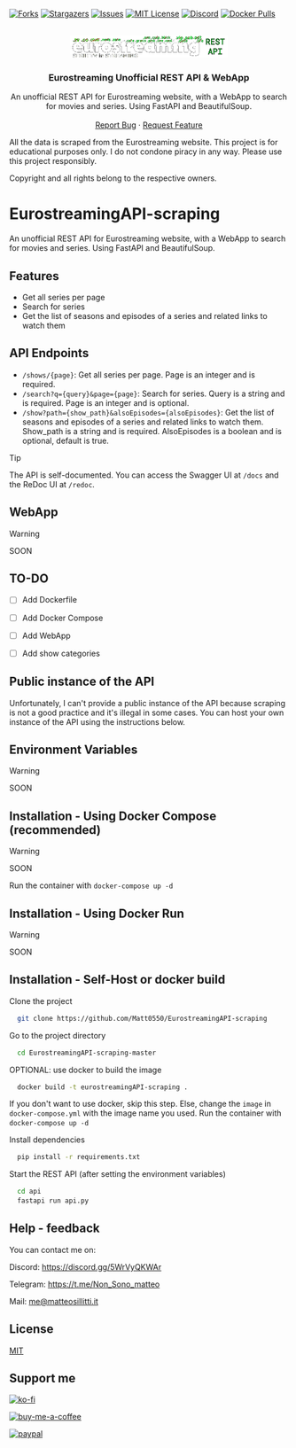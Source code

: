[![Forks][forks-shield]][forks-url]
[![Stargazers][stars-shield]][stars-url]
[![Issues][issues-shield]][issues-url]
[![MIT License][license-shield]][license-url]
[![Discord][discord-shield]][discord-url]
[![Docker Pulls][docker-shield]][docker-url]

<!-- PROJECT LOGO -->
<br />
<div align="center">
  <a href="https://github.com/Matt0550/EurostreamingAPI-scraping">
    <img src="logo.png" alt="Logo" height="40">
  </a>

  <h3 align="center">Eurostreaming Unofficial REST API & WebApp</h3>

  <p align="center">
    An unofficial REST API for Eurostreaming website, with a WebApp to search for movies and series. Using FastAPI and BeautifulSoup.
    <br />
    <br />
    <a href="https://github.com/Matt0550/EurostreamingAPI-scraping/issues">Report Bug</a>
    ·
    <a href="https://github.com/Matt0550/EurostreamingAPI-scraping/issues">Request Feature</a>
  </p>
</div>

All the data is scraped from the Eurostreaming website. This project is for educational purposes only. I do not condone piracy in any way. Please use this project responsibly. 

Copyright and all rights belong to the respective owners.


# EurostreamingAPI-scraping

An unofficial REST API for Eurostreaming website, with a WebApp to search for movies and series. Using FastAPI and BeautifulSoup.

## Features

- Get all series per page
- Search for series
- Get the list of seasons and episodes of a series and related links to watch them

## API Endpoints

- `/shows/{page}`: Get all series per page. Page is an integer and is required.
- `/search?q={query}&page={page}`: Search for series. Query is a string and is required. Page is an integer and is optional.
- `/show?path={show_path}&alsoEpisodes={alsoEpisodes}`: Get the list of seasons and episodes of a series and related links to watch them. Show_path is a string and is required. AlsoEpisodes is a boolean and is optional, default is true.

> [!TIP]
> The API is self-documented. You can access the Swagger UI at `/docs` and the ReDoc UI at `/redoc`.

## WebApp
> [!WARNING]
> SOON

## TO-DO
- [ ] Add Dockerfile
- [ ] Add Docker Compose
- [ ] Add WebApp
- [ ] Add show categories


## Public instance of the API
Unfortunately, I can't provide a public instance of the API because scraping is not a good practice and it's illegal in some cases. You can host your own instance of the API using the instructions below.

## Environment Variables
> [!WARNING]
> SOON

## Installation - Using Docker Compose (recommended)
> [!WARNING]
> SOON

Run the container with `docker-compose up -d`

## Installation - Using Docker Run
> [!WARNING]
> SOON


## Installation - Self-Host or docker build

Clone the project

```bash
  git clone https://github.com/Matt0550/EurostreamingAPI-scraping
```

Go to the project directory

```bash
  cd EurostreamingAPI-scraping-master
```

OPTIONAL: use docker to build the image

```bash
  docker build -t eurostreamingAPI-scraping .
```
If you don't want to use docker, skip this step.
Else, change the `image` in `docker-compose.yml` with the image name you used.
Run the container with `docker-compose up -d`

Install dependencies

```bash
  pip install -r requirements.txt
```

Start the REST API (after setting the environment variables)

```bash
  cd api
  fastapi run api.py
```

## Help - feedback
You can contact me on:

Discord: https://discord.gg/5WrVyQKWAr

Telegram: https://t.me/Non_Sono_matteo

Mail: <a href="mailto:mail@matteosillitti.it">me@matteosillitti.it</a>

## License

[MIT](https://choosealicense.com/licenses/mit/)

## Support me

[![ko-fi](https://ko-fi.com/img/githubbutton_sm.svg)](https://ko-fi.com/matt05)

[![buy-me-a-coffee](https://www.buymeacoffee.com/assets/img/custom_images/orange_img.png)](https://www.buymeacoffee.com/Matt0550)

[![paypal](https://www.paypalobjects.com/en_US/i/btn/btn_donateCC_LG.gif)](https://paypal.me/sillittimatteo)

[contributors-shield]: https://img.shields.io/github/contributors/Matt0550/EurostreamingAPI-scraping.svg?style=for-the-badge
[contributors-url]: https://github.com/Matt0550/EurostreamingAPI-scraping/graphs/contributors
[forks-shield]: https://img.shields.io/github/forks/Matt0550/EurostreamingAPI-scraping.svg?style=for-the-badge
[forks-url]: https://github.com/Matt0550/EurostreamingAPI-scraping/network/members
[stars-shield]: https://img.shields.io/github/stars/Matt0550/EurostreamingAPI-scraping.svg?style=for-the-badge
[stars-url]: https://github.com/Matt0550/EurostreamingAPI-scraping/stargazers
[issues-shield]: https://img.shields.io/github/issues/Matt0550/EurostreamingAPI-scraping.svg?style=for-the-badge
[issues-url]: https://github.com/Matt0550/EurostreamingAPI-scraping/issues
[license-shield]: https://img.shields.io/github/license/Matt0550/EurostreamingAPI-scraping.svg?style=for-the-badge
[license-url]: https://github.com/Matt0550/EurostreamingAPI-scraping/blob/master/LICENSE
[discord-shield]: https://img.shields.io/discord/828990499507404820?style=for-the-badge
[discord-url]: https://discord.gg/5WrVyQKWAr
[docker-shield]: https://img.shields.io/docker/pulls/matt0550/panini-progno?style=for-the-badge
[docker-url]: https://hub.docker.com/r/matt0550/panini-progno
